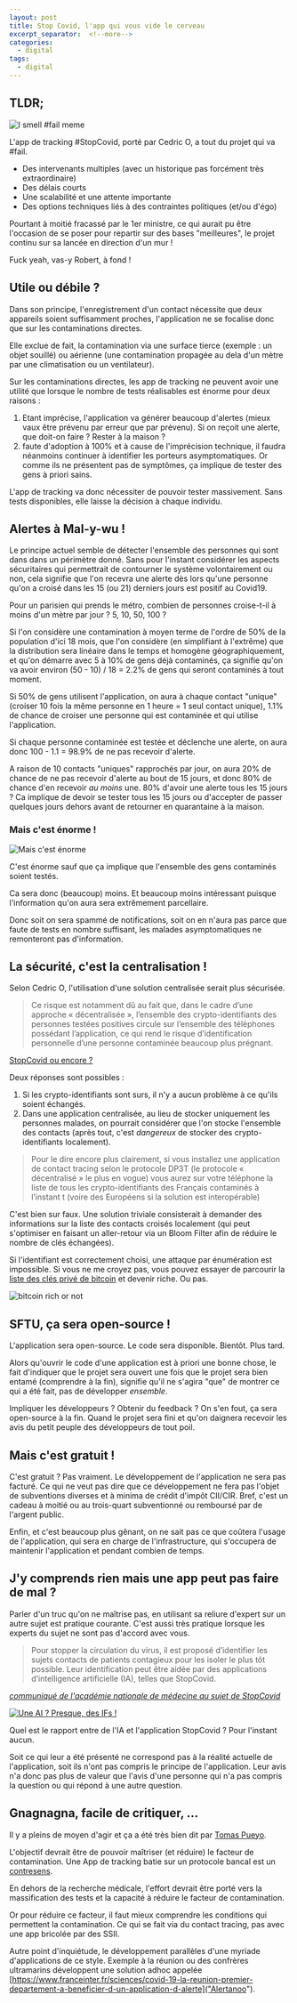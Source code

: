 ```yaml
---
layout: post
title: Stop Covid, l'app qui vous vide le cerveau
excerpt_separator:  <!--more-->
categories:
  - digital
tags:
  - digital
---
```

## TLDR;

![I smell #fail meme](/images/i-smell-fail.png)

L'app de tracking #StopCovid, porté par Cedric O, a tout du projet qui va #fail.
* Des intervenants multiples (avec un historique pas forcément très extraordinaire)
* Des délais courts
* Une scalabilité et une attente importante
* Des options techniques liés à des contraintes politiques (et/ou d'égo)

Pourtant à moitié fracassé par le 1er ministre, ce qui aurait pu être l'occasion de se poser pour repartir sur des bases "meilleures", le projet continu sur sa lancée en direction d'un mur !

Fuck yeah, vas-y Robert, à fond !

<!--more-->

## Utile ou débile ?

Dans son principe, l'enregistrement d'un contact nécessite que deux appareils soient suffisamment proches, l'application ne se focalise donc que sur les contaminations directes.

Elle exclue de fait, la contamination via une surface tierce (exemple : un objet souillé) ou aérienne (une contamination propagée au dela d'un mètre par une climatisation ou un ventilateur).

Sur les contaminations directes, les app de tracking ne peuvent avoir une utilité que lorsque le nombre de tests réalisables est énorme pour deux raisons :

1. Etant imprécise, l'application va générer beaucoup d'alertes (mieux vaux être prévenu par erreur que par prévenu). Si on reçoit une alerte, que doit-on faire ? Rester à la maison ?
2. faute d'adoption à 100% et à cause de l'imprécision technique, il faudra néanmoins continuer à identifier les porteurs asymptomatiques. Or comme ils ne présentent pas de symptômes, ça implique de tester des gens à priori sains.

L'app de tracking va donc nécessiter de pouvoir tester massivement. Sans tests disponibles, elle laisse la décision à chaque individu.

## Alertes à Mal-y-wu !

Le principe actuel semble de détecter l'ensemble des personnes qui sont dans dans un périmètre donné.
Sans pour l'instant considérer les aspects sécuritaires qui permettrait de contourner le système volontairement ou non, cela signifie que l'on recevra une alerte dès lors qu'une personne qu'on a croisé dans les 15 (ou 21) derniers jours est positif au Covid19.

Pour un parisien qui prends le métro, combien de personnes croise-t-il à moins d'un mètre par jour ? 5, 10, 50, 100 ?

Si l'on considère une contamination à moyen terme de l'ordre de 50% de la population d'ici 18 mois, que l'on considère (en simplifiant à l'extrême) que la distribution sera linéaire dans le temps et homogène géographiquement, et qu'on démarre avec 5 à 10% de gens déjà contaminés, ça signifie qu'on va avoir environ (50 - 10) / 18 = 2.2% de gens qui seront contaminés à tout moment.

Si 50% de gens utilisent l'application, on aura à chaque contact "unique" (croiser 10 fois la même personne en 1 heure = 1 seul contact unique), 1.1% de chance de croiser une personne qui est contaminée et qui utilise l'application.

Si chaque personne contaminée est testée et déclenche une alerte, on aura donc 100 - 1.1 = 98.9% de ne pas recevoir d'alerte.

A raison de 10 contacts "uniques" rapprochés par jour, on aura 20% de chance de ne pas recevoir d'alerte au bout de 15 jours, et donc 80% de chance d'en recevoir _au moins_ une. 80% d'avoir une alerte tous les 15 jours ? Ca implique de devoir se tester tous les 15 jours ou d'accepter de passer quelques jours dehors avant de retourner en quarantaine à la maison.

### Mais c'est énorme !

![Mais c'est énorme](/images/mais-cest-enorme.jpg)

C'est énorme sauf que ça implique que l'ensemble des gens contaminés soient testés.

Ca sera donc (beaucoup) moins. Et beaucoup moins intéressant puisque l'information qu'on aura sera extrêmement parcellaire.

Donc soit on sera spammé de notifications, soit on en n'aura pas parce que faute de tests en nombre suffisant, les malades asymptomatiques ne remonteront pas d'information.

## La sécurité, c'est la centralisation !

Selon Cedric O, l'utilisation d'une solution centralisée serait plus sécurisée.
>  Ce risque est notamment dû au fait que, dans le cadre d’une approche « décentralisée », l’ensemble des crypto-identifiants des personnes testées positives circule sur l’ensemble des téléphones possédant l’application, ce qui rend le risque d’identification personnelle d’une personne contaminée beaucoup plus prégnant.

[StopCovid ou encore ?](https://medium.com/@cedric.o/stopcovid-ou-encore-b5794d99bb12)

Deux réponses sont possibles :
1. Si les crypto-identifiants sont surs, il n'y a aucun problème à ce qu'ils soient échangés.
2. Dans une application centralisée, au lieu de stocker uniquement les personnes malades, on pourrait considérer que l'on stocke l'ensemble des contacts (après tout, c'est _dangereux_ de stocker des crypto-identifiants localement).

> Pour le dire encore plus clairement, si vous installez une application de contact tracing selon le protocole DP3T (le protocole « décentralisé » le plus en vogue) vous aurez sur votre téléphone la liste de tous les crypto-identifiants des Français contaminés à l’instant t (voire des Européens si la solution est interopérable)

C'est bien sur faux. Une solution triviale consisterait à demander des informations sur la liste des contacts croisés localement (qui peut s'optimiser en faisant un aller-retour via un Bloom Filter afin de réduire le nombre de clés échangées).

Si l'identifiant est correctement choisi, une attaque par énumération est impossible.
Si vous ne me croyez pas, vous pouvez essayer de parcourir la [liste des clés privé de bitcoin](https://keys.lol/bitcoin/31765993227228627993638556771256527238057272173241266703557205827546087110) et devenir riche.
Ou pas.

![bitcoin rich or not](/images/bitcoin-rich.png)

## SFTU, ça sera open-source !

L'application sera open-source. Le code sera disponible. Bientôt. Plus tard.

Alors qu'ouvrir le code d'une application est à priori une bonne chose, le fait d'indiquer que le projet sera ouvert une fois que le projet sera bien entamé (comprendre à la fin), signifie qu'il ne s'agira "que" de montrer ce qui a été fait, pas de développer _ensemble_.

Impliquer les développeurs ? Obtenir du feedback ? On s'en fout, ça sera open-source à la fin. Quand le projet sera fini et qu'on daignera recevoir les avis du petit peuple des développeurs de tout poil.


## Mais c'est gratuit !

C'est gratuit ? Pas vraiment. Le développement de l'application ne sera pas facturé.
Ce qui ne veut pas dire que ce développement ne fera pas l'objet de subventions diverses et à minima de crédit d'impôt CII/CIR.
Bref, c'est un cadeau à moitié ou au trois-quart subventionné ou remboursé par de l'argent public.

Enfin, et c'est beaucoup plus gênant, on ne sait pas ce que coûtera l'usage de l'application, qui sera en charge de  l'infrastructure, qui s'occupera de maintenir l'application et pendant combien de temps.

## J'y comprends rien mais une app peut pas faire de mal ?

Parler d'un truc qu'on ne maîtrise pas, en utilisant sa reliure d'expert sur un autre sujet est pratique courante.
C'est aussi très pratique lorsque les experts du sujet ne sont pas d'accord avec vous.

> Pour stopper la circulation du virus, il est proposé d’identifier les sujets contacts de patients contagieux pour les isoler le plus tôt possible. Leur identification peut être aidée par des applications d’intelligence artificielle (IA), telles que StopCovid.

[*communiqué de l'académie nationale de médecine au sujet de StopCovid*](http://www.academie-medecine.fr/communique-de-lacademie-nationale-de-medecine-lutilisation-de-smartphones-pour-le-suivi-du-deconfinement-du-covid-19-en-france/)

[![Une AI ? Presque, des IFs !](/images/if-ai.png)](https://twitter.com/iamdevloper/status/830070592611172357)

Quel est le rapport entre de l'IA et l'application StopCovid ? Pour l'instant aucun.

Soit ce qui leur a été présenté ne correspond pas à la réalité actuelle de l'application, soit ils n'ont pas compris le principe de l'application.
Leur avis n'a donc pas plus de valeur que l'avis d'une personne qui n'a pas compris la question ou qui répond à une autre question.

## Gnagnagna, facile de critiquer, ...

Il y a pleins de moyen d'agir et ça a été très bien dit par [Tomas Pueyo](https://medium.com/@tomaspueyo/coronavirus-the-hammer-and-the-dance-be9337092b56).

L'objectif devrait être de pouvoir maîtriser (et réduire) le facteur de contamination.
Une App de tracking batie sur un protocole bancal est un [contresens](https://www.schneier.com/blog/archives/2020/05/me_on_covad-19_.html).

En dehors de la recherche médicale, l'effort devrait être porté vers la massification des tests et la capacité à réduire le facteur de contamination.

Or pour réduire ce facteur, il faut mieux comprendre les conditions qui permettent la contamination. Ce qui se fait via du contact tracing, pas avec une app bricolée par des SSII.

Autre point d'inquiétude, le développement parallèles d'une myriade d'applications de ce style. Exemple à la réunion ou des confrères ultramarins développent une solution adhoc appelée [https://www.franceinter.fr/sciences/covid-19-la-reunion-premier-departement-a-beneficier-d-un-application-d-alerte]("Alertanoo").
